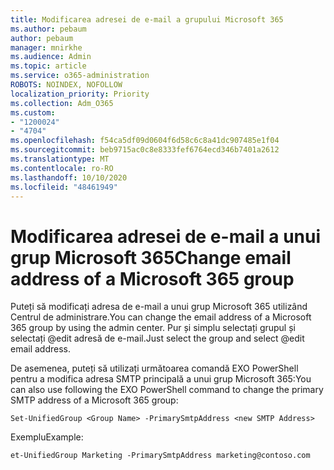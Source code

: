 ```yaml
---
title: Modificarea adresei de e-mail a grupului Microsoft 365
ms.author: pebaum
author: pebaum
manager: mnirkhe
ms.audience: Admin
ms.topic: article
ms.service: o365-administration
ROBOTS: NOINDEX, NOFOLLOW
localization_priority: Priority
ms.collection: Adm_O365
ms.custom:
- "1200024"
- "4704"
ms.openlocfilehash: f54ca5df09d0604f6d58c6c8a41dc907485e1f04
ms.sourcegitcommit: beb9715ac0c8e8333fef6764ecd346b7401a2612
ms.translationtype: MT
ms.contentlocale: ro-RO
ms.lasthandoff: 10/10/2020
ms.locfileid: "48461949"
---
```

# <a name="change-email-address-of-a-microsoft-365-group"></a><span data-ttu-id="31c30-102">Modificarea adresei de e-mail a unui grup Microsoft 365</span><span class="sxs-lookup"><span data-stu-id="31c30-102">Change email address of a Microsoft 365 group</span></span>

<span data-ttu-id="31c30-103">Puteți să modificați adresa de e-mail a unui grup Microsoft 365 utilizând Centrul de administrare.</span><span class="sxs-lookup"><span data-stu-id="31c30-103">You can change the email address of a Microsoft 365 group by using the admin center.</span></span> <span data-ttu-id="31c30-104">Pur și simplu selectați grupul și selectați @edit adresă de e-mail.</span><span class="sxs-lookup"><span data-stu-id="31c30-104">Just select the group and select @edit email address.</span></span>

<span data-ttu-id="31c30-105">De asemenea, puteți să utilizați următoarea comandă EXO PowerShell pentru a modifica adresa SMTP principală a unui grup Microsoft 365:</span><span class="sxs-lookup"><span data-stu-id="31c30-105">You can also use following the EXO PowerShell command to change the primary SMTP address of a Microsoft 365 group:</span></span>

`Set-UnifiedGroup <Group Name> -PrimarySmtpAddress <new SMTP Address>`

<span data-ttu-id="31c30-106">Exemplu</span><span class="sxs-lookup"><span data-stu-id="31c30-106">Example:</span></span>

`et-UnifiedGroup Marketing -PrimarySmtpAddress marketing@contoso.com`
